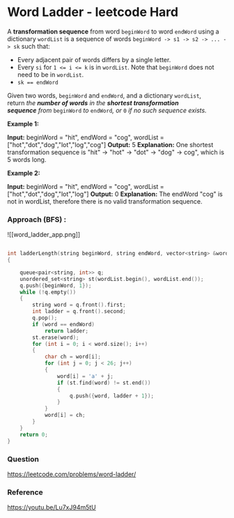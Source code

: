# Word Ladder - leetcode Hard

A **transformation sequence** from word `beginWord` to word `endWord` using a dictionary `wordList` is a sequence of words `beginWord -> s1 -> s2 -> ... -> sk` such that:

- Every adjacent pair of words differs by a single letter.
- Every `si` for `1 <= i <= k` is in `wordList`. Note that `beginWord` does not need to be in `wordList`.
- `sk == endWord`

Given two words, `beginWord` and `endWord`, and a dictionary `wordList`, return *the **number of words** in the **shortest transformation sequence** from* `beginWord` *to* `endWord`*, or* `0` *if no such sequence exists.*

**Example 1:**

**Input:** beginWord = "hit", endWord = "cog", wordList = ["hot","dot","dog","lot","log","cog"]
**Output:** 5
**Explanation:** One shortest transformation sequence is "hit" -> "hot" -> "dot" -> "dog" -> cog", which is 5 words long.

**Example 2:**

**Input:** beginWord = "hit", endWord = "cog", wordList = ["hot","dot","dog","lot","log"]
**Output:** 0
**Explanation:** The endWord "cog" is not in wordList, therefore there is no valid transformation sequence.

### Approach (BFS) :

![[word_ladder_app.png]]

```cpp

int ladderLength(string beginWord, string endWord, vector<string> &wordList)
{

    queue<pair<string, int>> q;
    unordered_set<string> st(wordList.begin(), wordList.end());
    q.push({beginWord, 1});
    while (!q.empty())
    {
        string word = q.front().first;
        int ladder = q.front().second;
        q.pop();
        if (word == endWord)
            return ladder;
        st.erase(word);
        for (int i = 0; i < word.size(); i++)
        {
            char ch = word[i];
            for (int j = 0; j < 26; j++)
            {
                word[i] = 'a' + j;
                if (st.find(word) != st.end())
                {
                    q.push({word, ladder + 1});
                }
            }
            word[i] = ch;
        }
    }
    return 0;
}
```

### Question

https://leetcode.com/problems/word-ladder/

### Reference

https://youtu.be/Lu7xJ94m5tU
